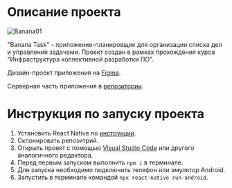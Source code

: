 # Описание проекта
![Banana01](https://user-images.githubusercontent.com/33741361/164984861-14b0b5e3-2c97-43e3-9bf1-f8cece200a9e.png)

"Banana Task" - приложение-планировщик для организации списка дел и управления задачами.
Проект создан в рамках прохождения курса "Инфраструктура коллективной разработки ПО".

Дизайн-проект приложения на [Figma](https://www.figma.com/file/PSJvBEPL4vUfNZIgB4kHEi/teamBanana?node-id=0%3A1).

Серверная часть приложения в [репозитории](https://github.com/Arkaides/TeamBananaServer).

# Инструкция по запуску проекта

1. Установить React Native по [инструкции](https://reactnative.dev/docs/0.66/environment-setup).
2. Склонировать репозитрий.
3. Открыть проект с помощью [Visual Studio Code](https://code.visualstudio.com/) или другого аналогичного редактора.
4. Перед первым запуском выполнить `npm i` в терминале.
5. Для запуска необходимо подключить телефон или эмулятор Android.
6. Запустить в терминале командой `npx react-native run-android`.
